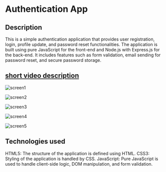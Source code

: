 # Authentication App

## Description
This is a simple authentication application that provides user registration, login, profile update, and password reset functionalities. The application is built using pure JavaScript for the front-end and Node.js with Express.js for the back-end. It includes features such as form validation, email sending for password reset, and secure password storage.


## [short video description](https://youtu.be/bSO1CIoV8dQ)


![screen1](https://github.com/bekzat051102/final-task/assets/153498060/b528ada4-b0d2-467b-8c20-afa00c5db3a3)

![screen2](https://github.com/bekzat051102/final-task/assets/153498060/31bae8bf-8a0c-424d-a11c-72621d2c8708)

![screen3](https://github.com/bekzat051102/final-task/assets/153498060/5c0e3a1c-1ca8-41a4-9262-f3bdfb7dd829)

![screen4](https://github.com/bekzat051102/final-task/assets/153498060/a29cc71c-a01f-49b0-a9cf-4799c0e205d6)

![screen5](https://github.com/bekzat051102/final-task/assets/153498060/cf230980-fa18-4648-bc3b-059c50380a97)

## Technologies used
HTML5: The structure of the application is defined using HTML.
CSS3: Styling of the application is handled by CSS.
JavaScript: Pure JavaScript is used to handle client-side logic, DOM manipulation, and form validation.
